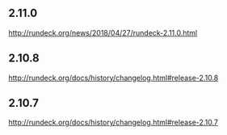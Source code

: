 ## 2.11.0 
http://rundeck.org/news/2018/04/27/rundeck-2.11.0.html
## 2.10.8 
http://rundeck.org/docs/history/changelog.html#release-2.10.8
## 2.10.7 
http://rundeck.org/docs/history/changelog.html#release-2.10.7

